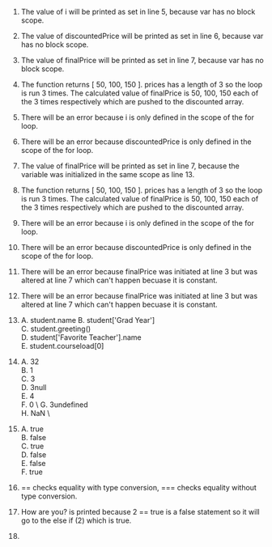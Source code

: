 1. The value of i will be printed as set in line 5, because var has no block scope.
2. The value of discountedPrice will be printed as set in line 6, because var has no block scope.
3. The value of finalPrice will be printed as set in line 7, because var has no block scope.
4. The function returns [ 50, 100, 150 ]. prices has a length of 3 so the loop is run 3 times. The calculated value of finalPrice is 50, 100, 150 each of the 3 times respectively which are pushed to the discounted array. 

5. There will be an error because i is only defined in the scope of the for loop.
6. There will be an error because discountedPrice is only defined in the scope of the for loop.
7. The value of finalPrice will be printed as set in line 7, because the variable was initialized in the same scope as line 13. 
8. The function returns [ 50, 100, 150 ]. prices has a length of 3 so the loop is run 3 times. The calculated value of finalPrice is 50, 100, 150 each of the 3 times respectively which are pushed to the discounted array. 

9. There will be an error because i is only defined in the scope of the for loop.
10. There will be an error because discountedPrice is only defined in the scope of the for loop.
11. There will be an error because finalPrice was initiated at line 3 but was altered at line 7 which can't happen becuase it is constant. 
12. There will be an error because finalPrice was initiated at line 3 but was altered at line 7 which can't happen becuase it is constant. 

13. A. student.name
    B. student['Grad Year'] \
    C. student.greeting() \
    D. student['Favorite Teacher'].name \
    E. student.courseload[0] 
    
14. A. 32 \
    B. 1 \
    C. 3 \
    D. 3null \
    E. 4 \
    F. 0 \ 
    G. 3undefined \
    H. NaN \
        
15. A. true \
    B. false \
    C. true \
    D. false \
    E. false \
    F. true 

16. == checks equality with type conversion, === checks equality without type conversion.

17. How are you? is printed because 2 == true is a false statement so it will go to the else if (2) which is true. 

18. 
    
    
    
    
    
    
    
    
    
    
